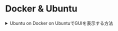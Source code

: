 # Docker & Ubuntu


<details><summary>Ubuntu on Docker on UbuntuでGUIを表示する方法</summary>
  
https://qiita.com/mocobt/items/726024fa1abf54d843e1
 
</details>

